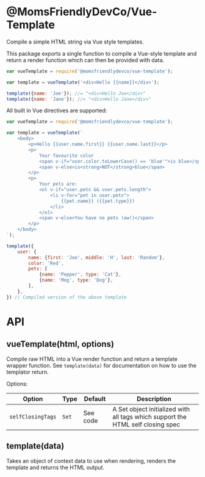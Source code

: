 @MomsFriendlyDevCo/Vue-Template
===============================
Compile a simple HTML string via Vue style templates.

This package exports a single function to compile a Vue-style template and return a render function which can then be provided with data.

```javascript
var vueTemplate = require('@momsfriendlydevco/vue-template');

var template = vueTemplate('<div>Hello {{name}}</div>');

template({name: 'Joe'}); //= "<div>Hello Joe</div>"
template({name: 'Jane'}); //= "<div>Hello Jane</div>"
```

All built in Vue directives are supported:



```javascript
var vueTemplate = require('@momsfriendlydevco/vue-template');

var template = vueTemplate(`
	<body>
		<p>Hello {{user.name.first}} {{user.name.last}}</p>
		<p>
			Your favourite color
			<span v-if="user.color.toLowerCase() == 'blue'">is blue</span>
			<span v-else>is<strong>NOT</strong>blue</span>
		</p>
		<p>
			Your pets are:
			<ol v-if="user.pets && user.pets.length">
				<li v-for="pet in user.pets">
					{{pet.name}} ({{pet.type}})
				</li>
			</ol>
			<span v-else>You have no pets (aw!)</span>
		</p>
	</body>
`);

template({
	user: {
		name: {first: 'Joe', middle: 'H', last: 'Random'},
		color: 'Red',
		pets: [
			{name: 'Pepper', type: 'Cat'},
			{name: 'Meg', type: 'Dog'},
		],
	},
}) // Compiled version of the above template
```


API
===

vueTemplate(html, options)
---------------------------
Compile raw HTML into a Vue render function and return a template wrapper function. See `template(data)` for documentation on how to use the templator return.

Options:

| Option            | Type  | Default  | Description                                                                     |
|-------------------|-------|----------|---------------------------------------------------------------------------------|
| `selfClosingTags` | `Set` | See code | A Set object initialized with all tags which support the HTML self closing spec |


template(data)
--------------
Takes an object of context data to use when rendering, renders the template and returns the HTML output.
